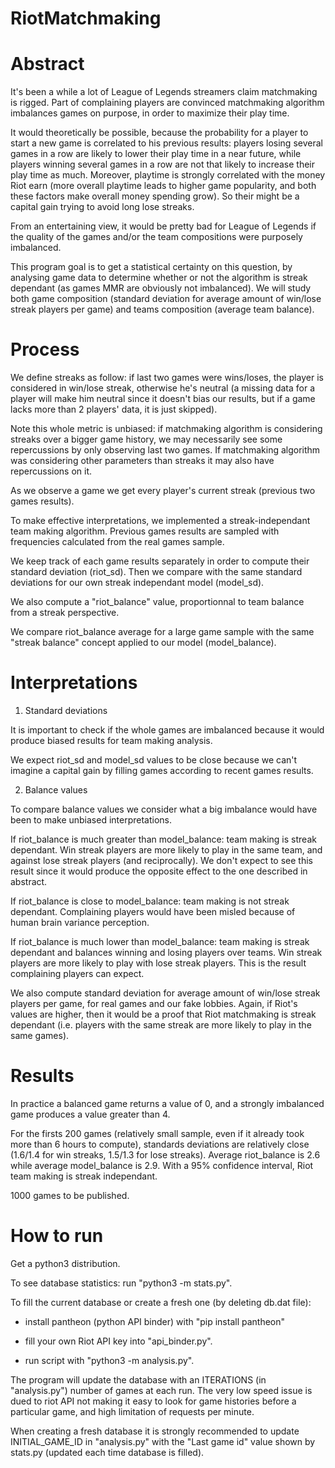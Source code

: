 # RiotMatchmaking

# Abstract

It's been a while a lot of League of Legends streamers claim matchmaking is rigged. Part of complaining players are convinced matchmaking algorithm imbalances games on purpose, in order to maximize their play time.

It would theoretically be possible, because the probability for a player to start a new game is correlated to his previous results: players losing several games in a row are likely to lower their play time in a near future, while players winning several games in a row are not that likely to increase their play time as much. Moreover, playtime is strongly correlated with the money Riot earn (more overall playtime leads to higher game popularity, and both these factors make overall money spending grow). So their might be a capital gain trying to avoid long lose streaks.

From an entertaining view, it would be pretty bad for League of Legends if the quality of the games and/or the team compositions were purposely imbalanced.

This program goal is to get a statistical certainty on this question, by analysing game data to determine whether or not the algorithm is streak dependant (as games MMR are obviously not imbalanced).
We will study both game composition (standard deviation for average amount of win/lose streak players per game) and teams composition (average team balance).

# Process

We define streaks as follow: if last two games were wins/loses, the player is considered in win/lose streak, otherwise he's neutral (a missing data for a player will make him neutral since it doesn't bias our results, but if a game lacks more than 2 players' data, it is just skipped).

Note this whole metric is unbiased: if matchmaking algorithm is considering streaks over a bigger game history, we may necessarily see some repercussions by only observing last two games. If matchmaking algorithm was considering other parameters than streaks it may also have repercussions on it. 

As we observe a game we get every player's current streak (previous two games results).

To make effective interpretations, we implemented a streak-independant team making algorithm. Previous games results are sampled with frequencies calculated from the real games sample.

We keep track of each game results separately in order to compute their standard deviation (riot_sd). Then we compare with the same standard deviations for our own streak independant model (model_sd).

We also compute a "riot_balance" value, proportionnal to team balance from a streak perspective.

We compare riot_balance average for a large game sample with the same "streak balance" concept applied to our model (model_balance).

# Interpretations

1) Standard deviations

It is important to check if the whole games are imbalanced because it would produce biased results for team making analysis.

We expect riot_sd and model_sd values to be close because we can't imagine a capital gain by filling games according to recent games results.

2) Balance values

To compare balance values we consider what a big imbalance would have been to make unbiased interpretations.

If riot_balance is much greater than model_balance: team making is streak dependant. Win streak players are more likely to play in the same team, and against lose streak players (and reciprocally).
We don't expect to see this result since it would produce the opposite effect to the one described in abstract.

If riot_balance is close to model_balance: team making is not streak dependant. Complaining players would have been misled because of human brain variance perception.

If riot_balance is much lower than model_balance: team making is streak dependant and balances winning and losing players over teams. Win streak players are more likely to play with lose streak players.
This is the result complaining players can expect.

We also compute standard deviation for average amount of win/lose streak players per game, for real games and our fake lobbies.
Again, if Riot's values are higher, then it would be a proof that Riot matchmaking is streak dependant (i.e. players with the same streak are more likely to play in the same games).

# Results

In practice a balanced game returns a value of 0, and a strongly imbalanced game produces a value greater than 4.

For the firsts 200 games (relatively small sample, even if it already took more than 6 hours to compute), standards deviations are relatively close (1.6/1.4 for win streaks, 1.5/1.3 for lose streaks).
Average riot_balance is 2.6 while average model_balance is 2.9. With a 95% confidence interval, Riot team making is streak independant.

1000 games to be published.

# How to run

Get a python3 distribution.

To see database statistics: run "python3 -m stats.py".

To fill the current database or create a fresh one (by deleting db.dat file):

- install pantheon (python API binder) with "pip install pantheon"

- fill your own Riot API key into "api_binder.py".

- run script with "python3 -m analysis.py".

The program will update the database with an ITERATIONS (in "analysis.py") number of games at each run. The very low speed issue is dued to riot API not making it easy to look for game histories before a particular game, and high limitation of requests per minute.

When creating a fresh database it is strongly recommended to update INITIAL_GAME_ID in "analysis.py" with the "Last game id" value shown by stats.py (updated each time database is filled).





